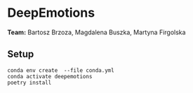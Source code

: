 # DeepEmotions
**Team:** Bartosz Brzoza, Magdalena Buszka, Martyna Firgolska

## Setup
```
conda env create  --file conda.yml
conda activate deepemotions
poetry install
```